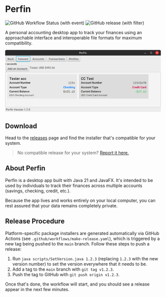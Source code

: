 # Perfin

![GitHub Workflow Status (with event)](https://img.shields.io/github/actions/workflow/status/andrewlalis/perfin/run-tests.yaml?style=flat-square&logo=github)
![GitHub release (with filter)](https://img.shields.io/github/v/release/andrewlalis/perfin?style=flat-square)

A personal accounting desktop app to track your finances using an approachable
interface and interoperable file formats for maximum compatibility.

![](design/main-view-screenshot.png "main view screenshot")

## Download

Head to the [releases](https://github.com/andrewlalis/perfin/releases) page and
find the installer that's compatible for your system.

> No compatible release for your system? [Report it here.](https://github.com/andrewlalis/perfin/issues)

## About Perfin

Perfin is a desktop app built with Java 21 and JavaFX. It's intended to be used
by individuals to track their finances across multiple accounts (savings,
checking, credit, etc.).

Because the app lives and works entirely on your local computer, you can rest
assured that your data remains completely private.

## Release Procedure

Platform-specific package installers are generated automatically via GitHub
Actions (see `.github/workflows/make-release.yaml`), which is triggered by a
new tag being pushed to the `main` branch. Follow these steps to push a release:

1. Run `java scripts/SetVersion.java 1.2.3` (replacing `1.2.3` with the new version number)
to set the version everywhere that it needs to be.
2. Add a tag to the `main` branch with `git tag v1.2.3`.
3. Push the tag to GitHub with `git push origin v1.2.3`.

Once that's done, the workflow will start, and you should see a release appear
in the next few minutes.
